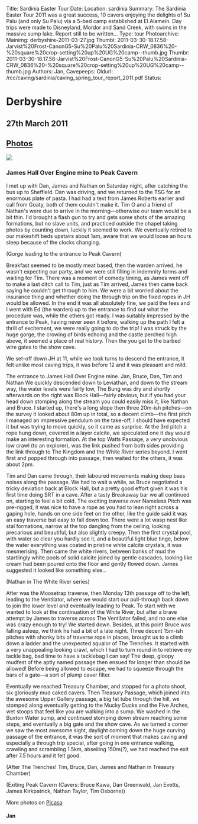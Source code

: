 Title: Sardinia Easter Tour
Date: 
Location: sardinia
Summary: The Sardinia Easter Tour 2011 was a great success, 10 cavers enjoying the delights of Su Palu (and only Su Palu) via a 5-bed camp established at El Alamein. Day trips were made to Disneyland, Mordor and Sand Creek, with swims in the massive sump lake. Report still to be written...
Type: tour
Photoarchive:
Mainimg: derbyshire-2011-03-27.jpg
Thumbl: 2011-03-30-18.17.58-Jarvist%20Frost-CanonG5-Su%20Palu%20Sardinia-CRW_0836%20-%20square%20crop-setting%20up%20UG%20camp--thumb.jpg
Thumbr: 2011-03-30-18.17.58-Jarvist%20Frost-CanonG5-Su%20Palu%20Sardinia-CRW_0836%20-%20square%20crop-setting%20up%20UG%20camp--thumb.jpg
Authors: Jan, 
Cavepeeps:
Oldurl: /rcc/caving/sardinia/caving_spring_tour_report_2011.pdf
Status:

#  Derbyshire 

##  27th March 2011 

##  [ Photos ](https://picasaweb.google.com/jan.evetts/March2011CavingInDerbyshire?feat=directlink#)

[ ![](derbyshire-2011-03-27.jpg) ](https://picasaweb.google.com/jan.evetts/March2011CavingInDerbyshire?feat=directlink#)

###  James Hall Over Engine mine to Peak Cavern 

I met up with Dan, James and Nathan on Saturday night, after catching the bus up to Sheffield. Dan was driving, and we returned to the TSG for an enormous plate of pasta. I had had a text from James Roberts earlier and call from Goaty, both of them couldn't make it. Tim O and a friend of Nathan's were due to arrive in the morning—otherwise our team would be a bit thin. I'd brought a flash gun to try and gets some shots of the amazing formations, but no slave units, and practiced outside the chapel taking photos by counting down, luckily it seemed to work. We eventually retired to our makeshift beds upstairs about 1am, aware that we would loose an hours sleep because of the clocks changing. 

(Gorge leading to the entrance to Peak Cavern) 

Breakfast seemed to be mostly meat based, then the warden arrived, he wasn't expecting our party, and we were still filling in indemnity forms and waiting for Tim. There was a moment of comedy timing, as James went off to make a last ditch call to Tim, just as Tim arrived, James then came back saying he couldn't get through to him. We were a bit worried about the insurance thing and whether doing the through trip on the fixed ropes in JH would be allowed. In the end it was all absolutely fine, we paid the fees and I went with Ed (the warden) up to the entrance to find out what the procedure was, while the others got ready. I was suitably impressed by the entrance to Peak, having never seen it before, walking up the path I felt a thrill of excitement, we were really going to do the trip! I was struck by the huge gorge, the crowing of birds echoing and the castle perched high above, it seemed a place of real history. Then the you get to the barbed wire gates to the show cave. 

We set-off down JH at 11, while we took turns to descend the entrance, it felt unlike most caving trips, it was before 12 and it was pleasant and mild. 

The entrance to James Hall Over Engine mine. Jan, Bruce, Dan, Tim and Nathan We quickly descended down to Leviathan, and down to the stream way, the water levels were fairly low, The Bung was dry and shortly afterwards on the right was Block Hall—fairly obvious, but if you had your head down stomping along the stream you could easily miss it, like Nathan and Bruce. I started up, there's a long slope then three 20m-ish pitches—on the survey it looked about 80m up in total, so a decent climb—the first pitch I managed an impressive pendulum on the take-off, I should have expected it but was trying to move quickly, so it came as surprise. At the 3rd pitch a rope hung down, covered in a layer calcite, we speculated one it day would make an interesting formation. At the top Watts Passage, a very unobvious low crawl (to an explorer), was the link pushed from both sides providing the link through to The Kingdom and the White River series beyond. I went first and popped through into passage, then waited for the others, it was about 2pm. 

Tim and Dan came through, their laboured movements making deep bass noises along the passage. We had to wait a while, as Bruce negotiated a tricky deviation back at Block Hall, but a pretty good effort given it was his first time doing SRT in a cave. After a tasty Breakaway bar we all continued on, starting to feel a bit cold. The exciting traverse over Nameless Pitch was pre-rigged, it was nice to have a rope as you had to lean right across a gaping hole, hands on one side feet on the other, like the guide said it was an easy traverse but easy to fall down too. There were a lot wasp nest like stal formations, narrow at the top dangling from the ceiling, looking precarious and beautiful, but also slightly creepy. Then the first crystal pool, with water so clear you hardly see it, and a beautiful light blue tinge, below the water everything was coated in pristine white calcite crystals, it was mesmerising. Then came the white rivers, between banks of mud the startlingly white pools of solid calcite joined by gentle cascades, looking like cream had been poured onto the floor and gently flowed down. James suggested it looked like something else... 

(Nathan in The White River series) 

After was the Moosetrap traverse, then Monday 13th passage off to the left, leading to the Ventilator, where we would start our pull-through back down to join the lower level and eventually leading to Peak. To start with we wanted to look at the continuation of the White River, but after a brave attempt by James to traverse across The Ventilator failed, and no one else was crazy enough to try! We started down. Besides, at this point Bruce was falling asleep, we think he had a bit of a late night. Three decent 15m-ish pitches with shonky bits of traverse rope in places, brought us to a climb down a ladder and the unexpected squalor of The Trenches. It started with a very unappealing looking crawl, which I had to turn round in to retrieve my tackle bag, bad time to have a tacklebag I can say! The deep, gloopy mudfest of the aptly named passage then ensued for longer than should be allowed! Before being allowed to escape, we had to squeeze through the bars of a gate—a sort of plump caver filter. 

Eventually we reached Treasury Chamber, and stopped for a photo shoot, six gloriously mud caked cavers. Then Treasury Passage, which joined into the awesome Upper Gallery passage, a big fat tube through the hill, we stomped along eventually getting to the Mucky Ducks and the Five Arches, wet stoops that feel like you are walking into a sump. We washed in the Buxton Water sump, and continued stomping down stream reaching some steps, and eventually a big gate and the show cave. As we turned a corner we saw the most awesome sight, daylight coming down the huge curving passage of the entrance, it was the sort of moment that makes caving and especially a through trip special, after going in one entrance walking, crawling and scrambling 1.5km, abseiling 150m(?), we had reached the exit after 7.5 hours and it felt good. 

(After The Trenches! Tim, Bruce, Dan, James and Nathan in Treasury Chamber) 

(Exiting Peak Cavern (Cavers: Bruce Kawa, Dan Greenwald, Jan Evetts, James Kirkpatrick, Nathan Taylor, Tim Osborne)) 

More photos on [ Picasa ](https://picasaweb.google.com/jan.evetts/March2011CavingInDerbyshire?feat=directlink)

####  Jan 
